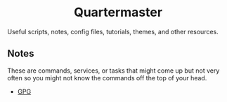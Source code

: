 
<h1 align="center">
  <br>
  Quartermaster
  <br>
</h1>
Useful scripts, notes, config files, tutorials, themes, and other resources.

## Notes
These are commands, services, or tasks that might come up but not very often so you might not know the commands off the top of your head.

- [GPG](notes/gpg.md)
